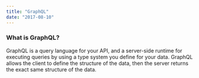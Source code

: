 ```yaml
---
title: "GraphQL"
date: "2017-08-10"
---
```


### What is GraphQL?

GraphQL is a query language for your API, and a server-side runtime for executing queries by using a type system you define for your data. GraphQL allows the client to define the structure of the data, then the server returns the exact same structure of the data.
